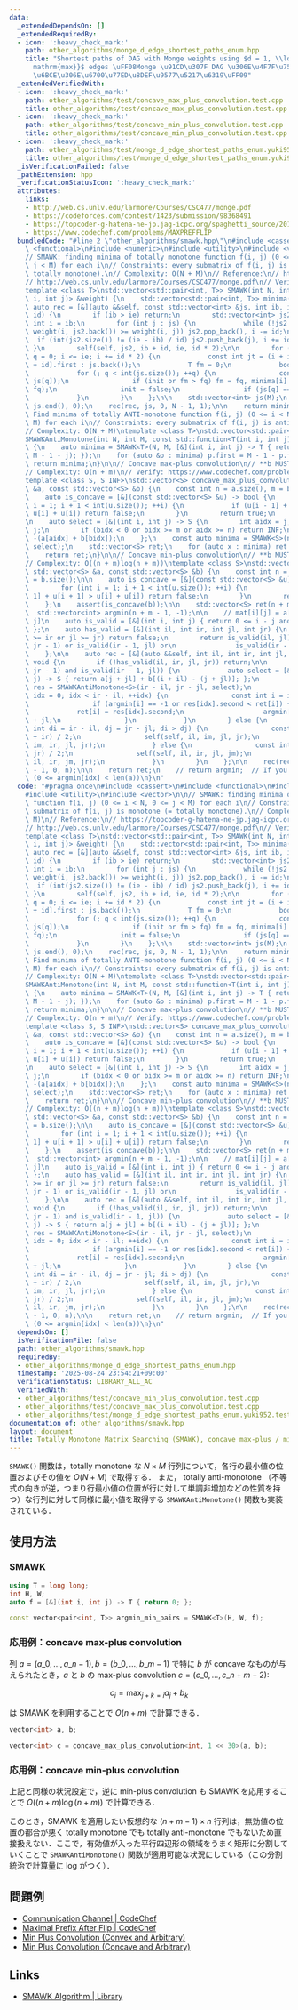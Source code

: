 ```yaml
---
data:
  _extendedDependsOn: []
  _extendedRequiredBy:
  - icon: ':heavy_check_mark:'
    path: other_algorithms/monge_d_edge_shortest_paths_enum.hpp
    title: "Shortest paths of DAG with Monge weights using $d = 1, \\ldots, d_{\\\
      mathrm{max}}$ edges \uFF08Monge \u91CD\u307F DAG \u306E\u4F7F\u7528\u8FBA\u6570\
      \u6BCE\u306E\u6700\u77ED\u8DEF\u9577\u5217\u6319\uFF09"
  _extendedVerifiedWith:
  - icon: ':heavy_check_mark:'
    path: other_algorithms/test/concave_max_plus_convolution.test.cpp
    title: other_algorithms/test/concave_max_plus_convolution.test.cpp
  - icon: ':heavy_check_mark:'
    path: other_algorithms/test/concave_min_plus_convolution.test.cpp
    title: other_algorithms/test/concave_min_plus_convolution.test.cpp
  - icon: ':heavy_check_mark:'
    path: other_algorithms/test/monge_d_edge_shortest_paths_enum.yuki952.test.cpp
    title: other_algorithms/test/monge_d_edge_shortest_paths_enum.yuki952.test.cpp
  _isVerificationFailed: false
  _pathExtension: hpp
  _verificationStatusIcon: ':heavy_check_mark:'
  attributes:
    links:
    - http://web.cs.unlv.edu/larmore/Courses/CSC477/monge.pdf
    - https://codeforces.com/contest/1423/submission/98368491
    - https://topcoder-g-hatena-ne-jp.jag-icpc.org/spaghetti_source/20120923/1348327542.html
    - https://www.codechef.com/problems/MAXPREFFLIP
  bundledCode: "#line 2 \"other_algorithms/smawk.hpp\"\n#include <cassert>\n#include\
    \ <functional>\n#include <numeric>\n#include <utility>\n#include <vector>\n\n\
    // SMAWK: finding minima of totally monotone function f(i, j) (0 <= i < N, 0 <=\
    \ j < M) for each i\n// Constraints: every submatrix of f(i, j) is monotone (=\
    \ totally monotone).\n// Complexity: O(N + M)\n// Reference:\n// https://topcoder-g-hatena-ne-jp.jag-icpc.org/spaghetti_source/20120923/1348327542.html\n\
    // http://web.cs.unlv.edu/larmore/Courses/CSC477/monge.pdf\n// Verify: https://codeforces.com/contest/1423/submission/98368491\n\
    template <class T>\nstd::vector<std::pair<int, T>> SMAWK(int N, int M, const std::function<T(int\
    \ i, int j)> &weight) {\n    std::vector<std::pair<int, T>> minima(N);\n\n   \
    \ auto rec = [&](auto &&self, const std::vector<int> &js, int ib, int ie, int\
    \ id) {\n        if (ib > ie) return;\n        std::vector<int> js2;\n       \
    \ int i = ib;\n        for (int j : js) {\n            while (!js2.empty() and\
    \ weight(i, js2.back()) >= weight(i, j)) js2.pop_back(), i -= id;\n          \
    \  if (int(js2.size()) != (ie - ib) / id) js2.push_back(j), i += id;\n       \
    \ }\n        self(self, js2, ib + id, ie, id * 2);\n\n        for (int i = ib,\
    \ q = 0; i <= ie; i += id * 2) {\n            const int jt = (i + id <= ie ? minima[i\
    \ + id].first : js.back());\n            T fm = 0;\n            bool init = true;\n\
    \            for (; q < int(js.size()); ++q) {\n                const T fq = weight(i,\
    \ js[q]);\n                if (init or fm > fq) fm = fq, minima[i] = std::make_pair(js[q],\
    \ fq);\n                init = false;\n                if (js[q] == jt) break;\n\
    \            }\n        }\n    };\n\n    std::vector<int> js(M);\n    std::iota(js.begin(),\
    \ js.end(), 0);\n    rec(rec, js, 0, N - 1, 1);\n\n    return minima;\n}\n\n//\
    \ Find minima of totally ANTI-monotone function f(i, j) (0 <= i < N, 0 <= j <\
    \ M) for each i\n// Constraints: every submatrix of f(i, j) is anti-monotone.\n\
    // Complexity: O(N + M)\ntemplate <class T>\nstd::vector<std::pair<int, T>>\n\
    SMAWKAntiMonotone(int N, int M, const std::function<T(int i, int j)> &weight)\
    \ {\n    auto minima = SMAWK<T>(N, M, [&](int i, int j) -> T { return weight(i,\
    \ M - 1 - j); });\n    for (auto &p : minima) p.first = M - 1 - p.first;\n   \
    \ return minima;\n}\n\n// Concave max-plus convolution\n// **b MUST BE CONCAVE**\n\
    // Complexity: O(n + m)\n// Verify: https://www.codechef.com/problems/MAXPREFFLIP\n\
    template <class S, S INF>\nstd::vector<S> concave_max_plus_convolution(const std::vector<S>\
    \ &a, const std::vector<S> &b) {\n    const int n = a.size(), m = b.size();\n\n\
    \    auto is_concave = [&](const std::vector<S> &u) -> bool {\n        for (int\
    \ i = 1; i + 1 < int(u.size()); ++i) {\n            if (u[i - 1] + u[i + 1] >\
    \ u[i] + u[i]) return false;\n        }\n        return true;\n    };\n    assert(is_concave(b));\n\
    \n    auto select = [&](int i, int j) -> S {\n        int aidx = j, bidx = i -\
    \ j;\n        if (bidx < 0 or bidx >= m or aidx >= n) return INF;\n        return\
    \ -(a[aidx] + b[bidx]);\n    };\n    const auto minima = SMAWK<S>(n + m - 1, n,\
    \ select);\n    std::vector<S> ret;\n    for (auto x : minima) ret.push_back(-x.second);\n\
    \    return ret;\n}\n\n// Concave min-plus convolution\n// **b MUST BE CONCAVE**\n\
    // Complexity: O((n + m)log(n + m))\ntemplate <class S>\nstd::vector<S> concave_min_plus_convolution(const\
    \ std::vector<S> &a, const std::vector<S> &b) {\n    const int n = a.size(), m\
    \ = b.size();\n\n    auto is_concave = [&](const std::vector<S> &u) -> bool {\n\
    \        for (int i = 1; i + 1 < int(u.size()); ++i) {\n            if (u[i -\
    \ 1] + u[i + 1] > u[i] + u[i]) return false;\n        }\n        return true;\n\
    \    };\n    assert(is_concave(b));\n\n    std::vector<S> ret(n + m - 1);\n  \
    \  std::vector<int> argmin(n + m - 1, -1);\n\n    // mat[i][j] = a[j] + b[i -\
    \ j]\n    auto is_valid = [&](int i, int j) { return 0 <= i - j and i - j < m;\
    \ };\n    auto has_valid = [&](int il, int ir, int jl, int jr) {\n        if (il\
    \ >= ir or jl >= jr) return false;\n        return is_valid(il, jl) or is_valid(il,\
    \ jr - 1) or is_valid(ir - 1, jl) or\n               is_valid(ir - 1, jr - 1);\n\
    \    };\n\n    auto rec = [&](auto &&self, int il, int ir, int jl, int jr) ->\
    \ void {\n        if (!has_valid(il, ir, jl, jr)) return;\n\n        if (is_valid(il,\
    \ jr - 1) and is_valid(ir - 1, jl)) {\n            auto select = [&](int i, int\
    \ j) -> S { return a[j + jl] + b[(i + il) - (j + jl)]; };\n            const auto\
    \ res = SMAWKAntiMonotone<S>(ir - il, jr - jl, select);\n            for (int\
    \ idx = 0; idx < ir - il; ++idx) {\n                const int i = il + idx;\n\
    \                if (argmin[i] == -1 or res[idx].second < ret[i]) {\n        \
    \            ret[i] = res[idx].second;\n                    argmin[i] = res[idx].first\
    \ + jl;\n                }\n            }\n        } else {\n            if (const\
    \ int di = ir - il, dj = jr - jl; di > dj) {\n                const int im = (il\
    \ + ir) / 2;\n                self(self, il, im, jl, jr);\n                self(self,\
    \ im, ir, jl, jr);\n            } else {\n                const int jm = (jl +\
    \ jr) / 2;\n                self(self, il, ir, jl, jm);\n                self(self,\
    \ il, ir, jm, jr);\n            }\n        }\n    };\n\n    rec(rec, 0, n + m\
    \ - 1, 0, n);\n\n    return ret;\n    // return argmin;  // If you want argmin\
    \ (0 <= argmin[idx] < len(a))\n}\n"
  code: "#pragma once\n#include <cassert>\n#include <functional>\n#include <numeric>\n\
    #include <utility>\n#include <vector>\n\n// SMAWK: finding minima of totally monotone\
    \ function f(i, j) (0 <= i < N, 0 <= j < M) for each i\n// Constraints: every\
    \ submatrix of f(i, j) is monotone (= totally monotone).\n// Complexity: O(N +\
    \ M)\n// Reference:\n// https://topcoder-g-hatena-ne-jp.jag-icpc.org/spaghetti_source/20120923/1348327542.html\n\
    // http://web.cs.unlv.edu/larmore/Courses/CSC477/monge.pdf\n// Verify: https://codeforces.com/contest/1423/submission/98368491\n\
    template <class T>\nstd::vector<std::pair<int, T>> SMAWK(int N, int M, const std::function<T(int\
    \ i, int j)> &weight) {\n    std::vector<std::pair<int, T>> minima(N);\n\n   \
    \ auto rec = [&](auto &&self, const std::vector<int> &js, int ib, int ie, int\
    \ id) {\n        if (ib > ie) return;\n        std::vector<int> js2;\n       \
    \ int i = ib;\n        for (int j : js) {\n            while (!js2.empty() and\
    \ weight(i, js2.back()) >= weight(i, j)) js2.pop_back(), i -= id;\n          \
    \  if (int(js2.size()) != (ie - ib) / id) js2.push_back(j), i += id;\n       \
    \ }\n        self(self, js2, ib + id, ie, id * 2);\n\n        for (int i = ib,\
    \ q = 0; i <= ie; i += id * 2) {\n            const int jt = (i + id <= ie ? minima[i\
    \ + id].first : js.back());\n            T fm = 0;\n            bool init = true;\n\
    \            for (; q < int(js.size()); ++q) {\n                const T fq = weight(i,\
    \ js[q]);\n                if (init or fm > fq) fm = fq, minima[i] = std::make_pair(js[q],\
    \ fq);\n                init = false;\n                if (js[q] == jt) break;\n\
    \            }\n        }\n    };\n\n    std::vector<int> js(M);\n    std::iota(js.begin(),\
    \ js.end(), 0);\n    rec(rec, js, 0, N - 1, 1);\n\n    return minima;\n}\n\n//\
    \ Find minima of totally ANTI-monotone function f(i, j) (0 <= i < N, 0 <= j <\
    \ M) for each i\n// Constraints: every submatrix of f(i, j) is anti-monotone.\n\
    // Complexity: O(N + M)\ntemplate <class T>\nstd::vector<std::pair<int, T>>\n\
    SMAWKAntiMonotone(int N, int M, const std::function<T(int i, int j)> &weight)\
    \ {\n    auto minima = SMAWK<T>(N, M, [&](int i, int j) -> T { return weight(i,\
    \ M - 1 - j); });\n    for (auto &p : minima) p.first = M - 1 - p.first;\n   \
    \ return minima;\n}\n\n// Concave max-plus convolution\n// **b MUST BE CONCAVE**\n\
    // Complexity: O(n + m)\n// Verify: https://www.codechef.com/problems/MAXPREFFLIP\n\
    template <class S, S INF>\nstd::vector<S> concave_max_plus_convolution(const std::vector<S>\
    \ &a, const std::vector<S> &b) {\n    const int n = a.size(), m = b.size();\n\n\
    \    auto is_concave = [&](const std::vector<S> &u) -> bool {\n        for (int\
    \ i = 1; i + 1 < int(u.size()); ++i) {\n            if (u[i - 1] + u[i + 1] >\
    \ u[i] + u[i]) return false;\n        }\n        return true;\n    };\n    assert(is_concave(b));\n\
    \n    auto select = [&](int i, int j) -> S {\n        int aidx = j, bidx = i -\
    \ j;\n        if (bidx < 0 or bidx >= m or aidx >= n) return INF;\n        return\
    \ -(a[aidx] + b[bidx]);\n    };\n    const auto minima = SMAWK<S>(n + m - 1, n,\
    \ select);\n    std::vector<S> ret;\n    for (auto x : minima) ret.push_back(-x.second);\n\
    \    return ret;\n}\n\n// Concave min-plus convolution\n// **b MUST BE CONCAVE**\n\
    // Complexity: O((n + m)log(n + m))\ntemplate <class S>\nstd::vector<S> concave_min_plus_convolution(const\
    \ std::vector<S> &a, const std::vector<S> &b) {\n    const int n = a.size(), m\
    \ = b.size();\n\n    auto is_concave = [&](const std::vector<S> &u) -> bool {\n\
    \        for (int i = 1; i + 1 < int(u.size()); ++i) {\n            if (u[i -\
    \ 1] + u[i + 1] > u[i] + u[i]) return false;\n        }\n        return true;\n\
    \    };\n    assert(is_concave(b));\n\n    std::vector<S> ret(n + m - 1);\n  \
    \  std::vector<int> argmin(n + m - 1, -1);\n\n    // mat[i][j] = a[j] + b[i -\
    \ j]\n    auto is_valid = [&](int i, int j) { return 0 <= i - j and i - j < m;\
    \ };\n    auto has_valid = [&](int il, int ir, int jl, int jr) {\n        if (il\
    \ >= ir or jl >= jr) return false;\n        return is_valid(il, jl) or is_valid(il,\
    \ jr - 1) or is_valid(ir - 1, jl) or\n               is_valid(ir - 1, jr - 1);\n\
    \    };\n\n    auto rec = [&](auto &&self, int il, int ir, int jl, int jr) ->\
    \ void {\n        if (!has_valid(il, ir, jl, jr)) return;\n\n        if (is_valid(il,\
    \ jr - 1) and is_valid(ir - 1, jl)) {\n            auto select = [&](int i, int\
    \ j) -> S { return a[j + jl] + b[(i + il) - (j + jl)]; };\n            const auto\
    \ res = SMAWKAntiMonotone<S>(ir - il, jr - jl, select);\n            for (int\
    \ idx = 0; idx < ir - il; ++idx) {\n                const int i = il + idx;\n\
    \                if (argmin[i] == -1 or res[idx].second < ret[i]) {\n        \
    \            ret[i] = res[idx].second;\n                    argmin[i] = res[idx].first\
    \ + jl;\n                }\n            }\n        } else {\n            if (const\
    \ int di = ir - il, dj = jr - jl; di > dj) {\n                const int im = (il\
    \ + ir) / 2;\n                self(self, il, im, jl, jr);\n                self(self,\
    \ im, ir, jl, jr);\n            } else {\n                const int jm = (jl +\
    \ jr) / 2;\n                self(self, il, ir, jl, jm);\n                self(self,\
    \ il, ir, jm, jr);\n            }\n        }\n    };\n\n    rec(rec, 0, n + m\
    \ - 1, 0, n);\n\n    return ret;\n    // return argmin;  // If you want argmin\
    \ (0 <= argmin[idx] < len(a))\n}\n"
  dependsOn: []
  isVerificationFile: false
  path: other_algorithms/smawk.hpp
  requiredBy:
  - other_algorithms/monge_d_edge_shortest_paths_enum.hpp
  timestamp: '2025-08-24 23:54:21+09:00'
  verificationStatus: LIBRARY_ALL_AC
  verifiedWith:
  - other_algorithms/test/concave_min_plus_convolution.test.cpp
  - other_algorithms/test/concave_max_plus_convolution.test.cpp
  - other_algorithms/test/monge_d_edge_shortest_paths_enum.yuki952.test.cpp
documentation_of: other_algorithms/smawk.hpp
layout: document
title: Totally Monotone Matrix Searching (SMAWK), concave max-plus / min-plus convolution
---
```


`SMAWK()` 関数は，totally monotone な $N \times M$ 行列について，各行の最小値の位置およびその値を $O(N + M)$ で取得する．
また， totally anti-monotone （不等式の向きが逆，つまり行最小値の位置が行に対して単調非増加などの性質を持つ）な行列に対して同様に最小値を取得する `SMAWKAntiMonotone()` 関数も実装されている．

## 使用方法

### SMAWK

```cpp
using T = long long;
int H, W;
auto f = [&](int i, int j) -> T { return 0; };

const vector<pair<int, T>> argmin_min_pairs = SMAWK<T>(H, W, f);
```

### 応用例：concave max-plus convolution

列 $a = (a\_0, \dots, a\_{n - 1}), b = (b\_0, \dots, b\_{m - 1})$ で特に $b$ が concave なものが与えられたとき，$a$ と $b$ の max-plus convolution $c = (c\_0, \dots, c\_{n + m - 2})$:

$$
c_i = \max_{j + k = i} a_j + b_k
$$

は SMAWK を利用することで $O(n + m)$ で計算できる．

```cpp
vector<int> a, b;

vector<int> c = concave_max_plus_convolution<int, 1 << 30>(a, b);
```

### 応用例：concave min-plus convolution

上記と同様の状況設定で，逆に min-plus convolution も SMAWK を応用することで $O((n + m) \log (n + m))$ で計算できる．

このとき，SMAWK を適用したい仮想的な $(n + m - 1) \times n$ 行列は，無効値の位置の都合が悪く totally monotone でも totally anti-monotone でもないため直接扱えない．ここで，有効値が入った平行四辺形の領域をうまく矩形に分割していくことで `SMAWKAntiMonotone()` 関数が適用可能な状況にしている（この分割統治で計算量に log がつく）．

## 問題例

- [Communication Channel \| CodeChef](https://www.codechef.com/problems/COMMCHA)
- [Maximal Prefix After Flip \| CodeChef](https://www.codechef.com/problems/MAXPREFFLIP)
- [Min Plus Convolution (Convex and Arbitrary)](https://judge.yosupo.jp/problem/min_plus_convolution_convex_arbitrary)
- [Min Plus Convolution (Concave and Arbitrary)](https://judge.yosupo.jp/problem/min_plus_convolution_concave_arbitrary)

## Links

- [SMAWK Algorithm \| Library](https://noshi91.github.io/Library/algorithm/smawk.cpp.html)
